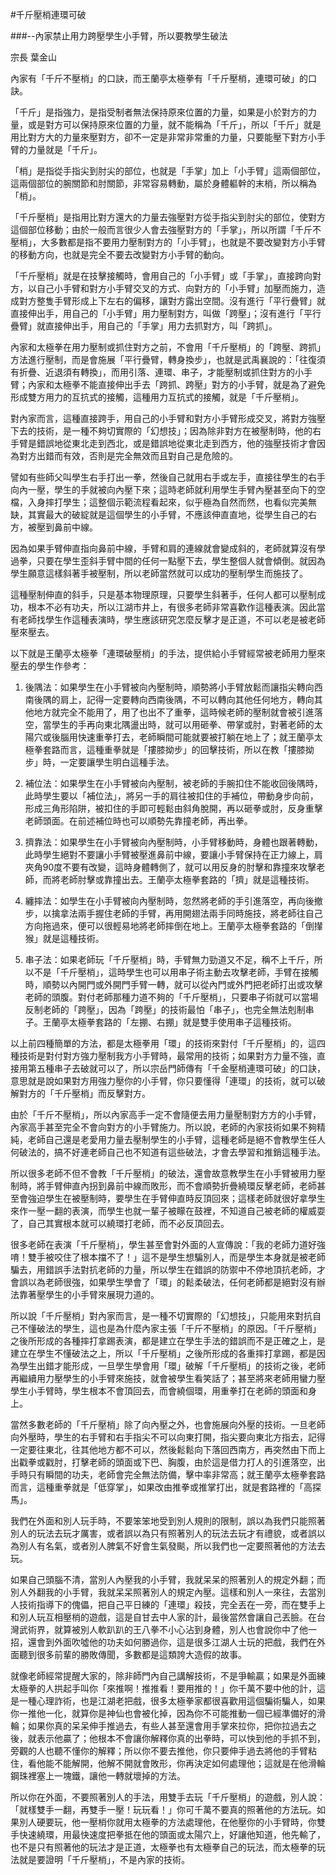 #千斤壓梢連環可破

###--內家禁止用力跨壓學生小手臂，所以要教學生破法

宗長
葉金山


內家有「千斤不壓梢」的口訣，而王蘭亭太極拳有「千斤壓梢，連環可破」的口訣。

「千斤」是指強力，是指受制者無法保持原來位置的力量，如果是小於對方的力量，或是對方可以保持原來位置的力量，就不能稱為「千斤」，所以「千斤」就是用比對方大的力量來壓對方，卻不一定是非常非常重的力量，只要能壓下對方小手臂的力量就是「千斤」。

「梢」是指從手指尖到肘尖的部位，也就是「手掌」加上「小手臂」這兩個部位，這兩個部位的腕關節和肘關節，非常容易轉動，屬於身體軀幹的末梢，所以稱為「梢」。

「千斤壓梢」是指用比對方還大的力量去強壓對方從手指尖到肘尖的部位，使對方這個部位移動；由於一般而言很少人會去強壓對方的「手掌」，所以所謂「千斤不壓梢」，大多數都是指不要用力壓制對方的「小手臂」，也就是不要改變對方小手臂的移動方向，也就是完全不要去改變對方小手臂的動向。

「千斤壓梢」就是在技擊接觸時，會用自己的「小手臂」或「手掌」，直接跨向對方，以自己小手臂和對方小手臂交叉的方式、向對方的「小手臂」加壓而施力，造成對方整隻手臂形成上下左右的偏移，讓對方露出空間。沒有進行「平行疊臂」就直接伸出手，用自己的「小手臂」用力壓制對方，叫做「跨壓」；沒有進行「平行疊臂」就直接伸出手，用自己的「手掌」用力去抓對方，叫「跨抓」。

內家和太極拳在用力壓制或抓住對方之前，不會用「千斤壓梢」的「跨壓、跨抓」方法進行壓制，而是會施展「平行疊臂，轉身換步」，也就是武禹襄說的：「往復須有折疊、近退須有轉換」，而用引落、連環、串子，才能壓制或抓住對方的小手臂；內家和太極拳不能直接伸出手去「跨抓、跨壓」對方的小手臂，就是為了避免形成雙方用力的互抗式的接觸，這種用力互抗式的接觸，就是「千斤壓梢」。

對內家而言，這種直接跨手，用自己的小手臂和對方小手臂形成交叉，將對方強壓下去的技術，是一種不夠切實際的「幻想技」；因為除非對方在被壓制時，他的右手臂是錯誤地從東北走到西北，或是錯誤地從東北走到西方，他的強壓技術才會因為對方出錯而有效，否則是完全無效而且對自己是危險的。

譬如有些師父叫學生右手打出一拳，然後自己就用右手或左手，直接往學生的右手向內一壓，學生的手就被向內壓下來；這時老師就利用學生手臂內壓甚至向下的空檔，入身摔打學生；這整個示範流程看起來，似乎極為自然而然，也看似完美無缺，其實最大的破綻就是這個學生的小手臂，不應該伸直直地，從學生自己的右方，被壓到鼻前中線。

因為如果手臂伸直指向鼻前中線，手臂和肩的連線就會變成斜的，老師就算沒有學過拳，只要在學生歪斜手臂中間的任何一點壓下去，學生整個人就會傾倒。就因為學生願意這樣斜著手被壓制，所以老師當然就可以成功的壓制學生而施技了。

這種壓制伸直的斜手，只是基本物理原理，只要學生斜著手，任何人都可以壓制成功，根本不必有功夫，所以江湖市井上，有很多老師非常喜歡作這種表演。因此當有老師找學生作這種表演時，學生應該研究怎麼反擊才是正道，不可以老是被老師壓來壓去。

以下就是王蘭亭太極拳「連環破壓梢」的手法，提供給小手臂經常被老師用力壓來壓去的學生作參考：

1. 後隅法：如果學生在小手臂被向內壓制時，順勢將小手臂放鬆而讓指尖轉向西南後隅的肩上，記得一定要轉向西南後隅，不可以轉向其他任何地方，轉向其他地方就完全不能用了，用了也出不了重拳，這時候老師的壓制就會被引進落空，當學生的手再向東北隅盪出時，就可以用砸拳、帶掌或肘，對著老師的太陽穴或後腦用快速重拳打去，老師瞬間可能就要被打躺在地上了；就王蘭亭太極拳套路而言，這種重拳就是「摟膝拗步」的回擊技術，所以在教「摟膝拗步」時，一定要讓學生明白這種手法。

2. 補位法：如果學生在小手臂被向內壓制，被老師的手腕扣住不能收回後隅時，此時學生要以「補位法」，將另一手的肩往被扣住的手補位，帶動身步向前，形成三角形陷阱，被扣住的手即可輕鬆由斜角脫開，再以砸拳或肘，反身重擊老師頭面。在前述補位時也可以順勢先靠撞老師，再出拳。

3. 擠靠法：如果學生在小手臂被向內壓制時，小手臂移動時，身體也跟著轉動，此時學生絕對不要讓小手臂被壓進鼻前中線，要讓小手臂保持在正力線上，肩夾角90度不要有改變，這時身體轉側了，就可以用反身的肘擊和靠撞來攻擊老師，而將老師肘擊或靠撞出去。王蘭亭太極拳套路的「擠」就是這種技術。

4. 纏摔法：如學生在小手臂被向內壓制時，忽然將老師的手引進落空，再向後撤步，以擒拿法兩手握住老師的手臂，再用開翅法兩手同時施技，將老師往自己方向拖過來，便可以很輕易地將老師摔倒在地上。王蘭亭太極拳套路的「倒攆猴」就是這種技術。

5. 串子法：如果老師玩「千斤壓梢」時，手臂無力勁道又不足，稱不上千斤，所以不是「千斤壓梢」，這時學生也可以用串子術主動去攻擊老師，手臂在接觸時，順勢以內開門或外開門手臂一轉，就可以從內門或外門把老師打出或攻擊老師的頭腹。對付老師那種力道不夠的「千斤壓梢」，只要串子術就可以當場反制老師的「跨壓」，因為「跨壓」的技術最怕「串子」，也完全無法剋制串子。王蘭亭太極拳套路的「左掤、右掤」就是雙手使用串子這種技術。

以上前四種簡單的方法，都是太極拳用「環」的技術來對付「千斤壓梢」的，這四種技術是對付對方強力壓制我方小手臂時，最常用的技術；如果對方力量不強，直接用第五種串子去破就可以了，所以宗岳門師傳有「千金壓梢連環可破」的口訣，意思就是說如果對方用強力壓你的小手臂，你只要懂得「連環」的技術，就可以破解對方的「千斤壓梢」而反擊對方。

由於「千斤不壓梢」，所以內家高手一定不會隨便去用力量壓制對方方的小手臂，內家高手甚至完全不會向對方的小手臂施力。所以說，老師的內家技術如果不夠精純，老師自己還是老愛用力量去壓制學生的小手臂，這種老師是絕不會教學生任人何破法的，搞不好連老師自己也不知道有這些破法，才會去學習和推銷這種手法。

所以很多老師不但不會教「千斤壓梢」的破法，還會故意教學生在小手臂被用力壓制時，將手臂伸直內拐到鼻前中線而敗形，而不會順勢折疊繞環反擊老師，老師甚至會強迫學生在被壓制時，要學生在手臂伸直時反頂回來；這樣老師就很好拿學生來作一壓一翻的表演，而學生也就一輩子被矇在鼓裡，不知道自己被老師的權威耍了，自己其實根本就可以繞環打老師，而不必反頂回去。

很多老師在表演「千斤壓梢」，學生甚至會對外面的人宣傳說：「我的老師力道好強唷！雙手被咬住了根本擋不了！」這不是學生想騙別人，而是學生本身就是被老師騙去，用錯誤手法對抗老師的力量，所以學生在錯誤的防禦中不停地頂抗老師，才會誤以為老師很強，如果學生學會了「環」的鬆柔破法，任何老師都是絕對沒有辦法靠著壓學生的小手臂來展現力道的。

所以說「千斤壓梢」對內家而言，是一種不切實際的「幻想技」，只能用來對抗自己不懂破法的學生，這也是為什麼內家主張「千斤不壓梢」的原因。「千斤壓梢」之後所形成的各種摔打拿踢表演，都是建立在學生手法的錯誤而不是正確之上，是建立在學生不懂破法之上，所以「千斤壓梢」之後所形成的各重摔打拿踢，都是因為學生出錯才能形成，一旦學生學會用「環」破解「千斤壓梢」的技術之後，老師再繼續用力壓學生的小手臂來施技，就會被學生看笑話了；甚至將來老師用蠻力壓學生小手臂時，學生根本不會頂回去，而會繞個環，用重拳打在老師的頭面和身上。

當然多數老師的「千斤壓梢」除了向內壓之外，也會施展向外壓的技術。一旦老師向外壓時，學生的右手臂和右手指尖不可以向東打開，指尖要向東北方指去，記得一定要往東北，往其他地方都不可以，然後鬆鬆向下落回西南方，再突然由下而上出戳拳或戳肘，打擊老師的頭面或下巴、胸腹，由於這是借力打人的引進落空，出手時只有瞬間的功夫，老師會完全無法防備，擊中率非常高；就王蘭亭太極拳套路而言，這種重拳就是「低穿掌」，如果改由推拳或推掌打出，就是套路裡的「高探馬」。

我們在外面和別人玩手時，不要笨笨地受到別人規則的限制，誤以為我們只能照著別人的玩法去玩才厲害，或者誤以為只有照著別人的玩法去玩才有禮貌，或者誤以為別人有名氣，或者別人脾氣不好會生氣發颷，所以我們也一定要照著他的方法去玩。

如果自己頭腦不清，當別人內壓我的小手臂，我就呆呆的照著別人的規定外翻；而別人外翻我的小手臂，我就呆呆照著別人的規定內壓。這樣和別人一來往，去當別人技術指導下的傀儡，把自己平日練的「連環」殺技，完全丟在一旁，而在雙手上和別人玩互相壓梢的遊戲，這是自甘去中人家的計，最後當然會讓自己丟臉。在台灣武術界，就算被別人軟趴趴的王八拳不小心沾到身體，別人也會說你中了他一招，還會到外面吹噓他的功夫如何勝過你，這是很多江湖人士玩的把戲，我們在外面聽到很多前輩的勝敗傳聞，多數都是這類誇大造假的故事。

就像老師經常提醒大家的，除非師門內自己講解技術，不是爭輸贏；如果是外面練太極拳的人拱起手叫你「來推啊！推推看！要用推的！」你千萬不要中他的計，這是一種心理詐術，也是江湖老把戲，很多太極拳家都很喜歡用這個騙術騙人，如果你一推他一化，就算你是神仙也會被化掉，因為你不可能推動一個已經準備好的滑輪；如果你真的呆呆伸手推過去，有些人甚至還會用手掌來拉你，把你拉過去之後，就表示他贏了；他根本不會讓你解釋你真的出拳時，可以快到他的手抓不到，旁觀的人也聽不懂你的解釋；所以你不要去推他，你只要伸手過去將他的手臂粘住，看他能不能解開，他解不開就會敗形，你再決定如何處理他；這就是在他滑輪鋼珠裡塞上一塊鐵，讓他一轉就壞掉的方法。

所以你在外面，不要照著別人的手法，用雙手去玩「千斤壓梢」的遊戲，別人說：「就樣雙手一翻，再雙手一壓！玩玩看！」你可千萬不要真的照著他的方法玩。如果別人硬要玩，他一壓梢你就用太極拳的方法處理他，在他壓你的小手臂時，你雙手快速繞環，用最快速度把拳抵在他的頭面或太陽穴上，好讓他知道，他先輸了，也不是只有照著他的玩法才是正道，太極拳也有太極拳自己的玩法，而太極拳的玩法就是要證明「千斤壓梢」，不是內家的技術。